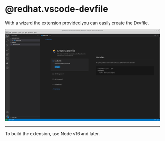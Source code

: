 # @redhat.vscode-devfile

With a wizard the extension provided you can easily create the Devfile.

![Che-Theia](media/screenshot-1.png)

---

To build the extension, use Node v16 and later.
